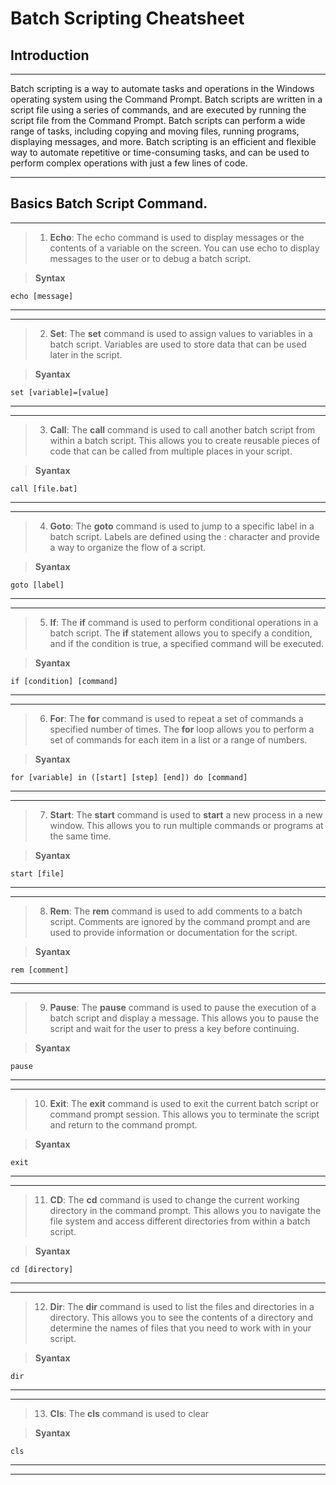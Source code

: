 # Batch Scripting Cheatsheet

## Introduction
---

Batch scripting is a way to automate tasks and operations in the Windows operating system using the Command Prompt. Batch scripts are written in a script file using a series of commands, and are executed by running the script file from the Command Prompt. Batch scripts can perform a wide range of tasks, including copying and moving files, running programs, displaying messages, and more. Batch scripting is an efficient and flexible way to automate repetitive or time-consuming tasks, and can be used to perform complex operations with just a few lines of code.

---

## Basics Batch Script Command.

---

> 1. **Echo**: The echo command is used to display messages or the contents of a variable on the screen. You can use echo to display messages to the user or to debug a batch script.

> **Syntax**

```
echo [message]
```
---
---

> 2. **Set**:  The **set** command is used to assign values to variables in a batch script. Variables are used to store data that can be used later in the script.

> **Syantax**

```
set [variable]=[value]
```

---
---

> 3. **Call**:  The **call** command is used to call another batch script from within a batch script. This allows you to create reusable pieces of code that can be called from multiple places in your script.

> **Syantax**

```
call [file.bat]
```

---
---

> 4. **Goto**:  The **goto** command is used to jump to a specific label in a batch script. Labels are defined using the : character and provide a way to organize the flow of a script.

> **Syantax**

```
goto [label]
```

---
---

> 5. **If**:  The **if** command is used to perform conditional operations in a batch script. The **if** statement allows you to specify a condition, and if the condition is true, a specified command will be executed.

> **Syantax**

```
if [condition] [command]
```

---
---


> 6. **For**:  The **for** command is used to repeat a set of commands a specified number of times. The **for** loop allows you to perform a set of commands for each item in a list or a range of numbers.

> **Syantax**

```
for [variable] in ([start] [step] [end]) do [command]
```

---
---


> 7. **Start**: The **start** command is used to **start** a new process in a new window. This allows you to run multiple commands or programs at the same time.

> **Syantax**

```
start [file]
```

---
---


> 8. **Rem**: The **rem** command is used to add comments to a batch script. Comments are ignored by the command prompt and are used to provide information or documentation for the script.

> **Syantax**

```
rem [comment]
```

---
---


> 9. **Pause**: The **pause** command is used to pause the execution of a batch script and display a message. This allows you to pause the script and wait for the user to press a key before continuing.

> **Syantax**

```
pause
```

---
---


> 10. **Exit**: The **exit** command is used to exit the current batch script or command prompt session. This allows you to terminate the script and return to the command prompt.

> **Syantax**

```
exit
```

---
---


> 11. **CD**: The **cd** command is used to change the current working directory in the command prompt. This allows you to navigate the file system and access different directories from within a batch script.

> **Syantax**

```
cd [directory]
```

---
---


> 12. **Dir**:  The **dir** command is used to list the files and directories in a directory. This allows you to see the contents of a directory and determine the names of files that you need to work with in your script.

> **Syantax**

```
dir
```

---
---


> 13. **Cls**: The **cls** command is used to clear

> **Syantax**

```
cls
```

---
---